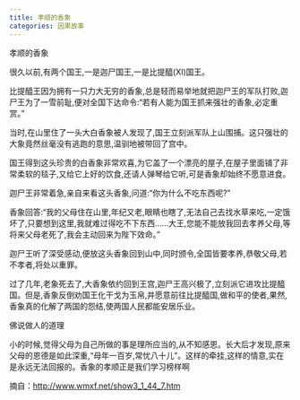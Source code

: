 ```yaml
---
title: 孝顺的香象
categories: 因果故事
---
```


	   
孝顺的香象

很久以前,有两个国王,一是迦尸国王,一是比提醯(XI)国王。

比提醯王因为拥有一只力大无穷的香象,总是轻而易举地就把迦尸王的军队打败,迦尸王为了一雪前耻,便对全国下达命令:“若有人能为国王抓来强壮的香象,必定重赏。”

当时,在山里住了一头大白香象被人发现了,国王立刻派军队上山围捕。这只强壮的大象竟然丝毫没有逃跑的意思,温驯地被带回了宫中。

国王得到这头珍贵的白香象非常欢喜,为它盖了一个漂亮的屋子,在屋子里面铺了非常柔软的毯子,又给它上好的饮食,还请人弹琴给它听,可是香象却始终不愿意进食。

迦尸王非常着急,亲自来看这头香象,问道:“你为什么不吃东西呢?”

香象回答:“我的父母住在山里,年纪又老,眼睛也瞎了,无法自己去找水草来吃,一定饿坏了,只要想到这里,我就难过得吃不下东西......大王,您能不能放我回去孝养父母,等将来父母老死了,我会主动回来为陛下效命。”

迦尸王听了深受感动,便放这头香象回到山中,同时颁令,全国皆要孝养,恭敬父母,若不孝者,将处以重罪。

过了几年,老象死去了,大香象依约回到王宫,迦尸王高兴极了,立刻派它进攻比提醯国。但是,香象反倒劝国王化干戈为玉帛,并愿意前往比提醯国,做和平的使者,果然,香象真的化解了两国的怨结,使两国人民都能安居乐业。

佛说做人的道理

小的时候,觉得父母为自己所做的事是理所应当的,从不知感恩。长大后才发现,原来父母的恩德是如此深重,“母年一百岁,常忧八十儿”。这样的牵挂,这样的情意,实在是永远无法回报的。香象的孝顺正是我们学习榜样啊


摘自：http://www.wmxf.net/show3_1_44_7.htm